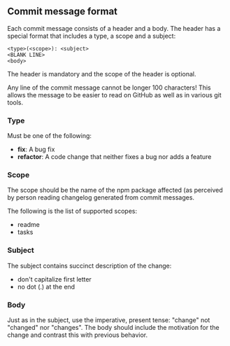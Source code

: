 
## <a name="commit"></a> Commit message format

Each commit message consists of a header and a body. The header has a special format that includes a type, a scope and a subject:

```
<type>(<scope>): <subject>
<BLANK LINE>
<body>
```

The header is mandatory and the scope of the header is optional.

Any line of the commit message cannot be longer 100 characters! This allows the message to be easier to read on GitHub as well as in various git tools.

### Type

Must be one of the following:

* **fix**: A bug fix
* **refactor**: A code change that neither fixes a bug nor adds a feature

### Scope

The scope should be the name of the npm package affected (as perceived by person reading changelog generated from commit messages.

The following is the list of supported scopes:

* readme
* tasks

### Subject

The subject contains succinct description of the change:

* don't capitalize first letter
* no dot (.) at the end

### Body

Just as in the subject, use the imperative, present tense: "change" not "changed" nor "changes". The body should include the motivation for the change and contrast this with previous behavior.
